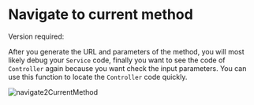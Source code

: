# Navigate to current method

Version required: <Badge text="2022.1.7" />


After you generate the URL and parameters of the method, you will most likely debug your `Service` code, finally you want to see the code of `Controller` again because you want check the input parameters. You can use this function <ColorIcon icon="localScope" /> to locate the `Controller` code quickly.


![navigate2CurrentMethod](/img/navigate2CurrentMethod.png)
